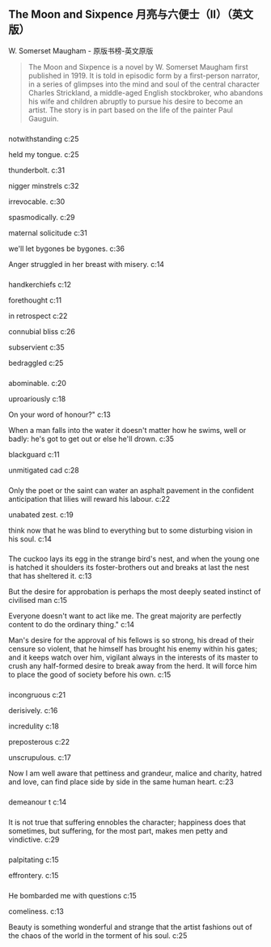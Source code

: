 ## The Moon and Sixpence 月亮与六便士（II）（英文版）

W. Somerset Maugham  -  原版书榜-英文原版

> The Moon and Sixpence is a novel by W. Somerset Maugham first published in 1919. It is told in episodic form by a first-person narrator, in a series of glimpses into the mind and soul of the central character Charles Strickland, a middle-aged English stockbroker, who abandons his wife and children abruptly to pursue his desire to become an artist. The story is in part based on the life of the painter Paul Gauguin.

### 

notwithstanding c:25

held my tongue. c:25

thunderbolt. c:31

nigger minstrels c:32

irrevocable. c:30

spasmodically. c:29

maternal solicitude c:31

we'll let bygones be bygones. c:36

Anger struggled in her breast with misery. c:14

### 

handkerchiefs c:12

forethought c:11

in retrospect c:22

connubial bliss c:26

subservient c:35

bedraggled  c:25

### 

abominable. c:20

uproariously c:18

On your word of honour?"  c:13

When a man falls into the water it doesn't matter how he swims, well or badly: he's got to get out or else he'll drown. c:35

 blackguard c:11

unmitigated cad c:28

### 

Only the poet or the saint can water an asphalt pavement in the confident anticipation that lilies will reward his labour. 
 c:22

unabated zest. c:19

 think now that he was blind to everything but to some disturbing vision in his soul. 
 c:14

### 

The cuckoo lays its egg in the strange bird's nest, and when the young one is hatched it shoulders its foster-brothers out and breaks at last the nest that has sheltered it. c:13

But the desire for approbation is perhaps the most deeply seated instinct of civilised man c:15

Everyone doesn't want to act like me. The great majority are perfectly content to do the ordinary thing." c:14

Man's desire for the approval of his fellows is so strong, his dread of their censure so violent, that he himself has brought his enemy within his gates; and it keeps watch over him, vigilant always in the interests of its master to crush any half-formed desire to break away from the herd. It will force him to place the good of society before his own. c:15

### 

incongruous c:21

derisively. c:16

incredulity c:18

preposterous c:22

unscrupulous. c:17

Now I am well aware that pettiness and grandeur, malice and charity, hatred and love, can find place side by side in the same human heart. 
 c:23

### 

demeanour t c:14

### 

It is not true that suffering ennobles the character; happiness does that sometimes, but suffering, for the most part, makes men petty and vindictive.
 c:29

### 

palpitating c:15

effrontery. c:15

### 

He bombarded me with questions c:15

comeliness. c:13

Beauty is something wonderful and strange that the artist fashions out of the chaos of the world in the torment of his soul. c:25
